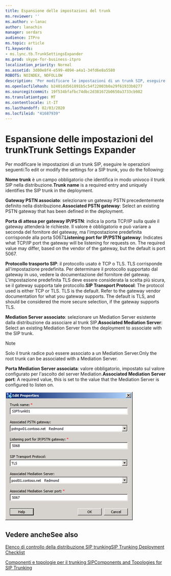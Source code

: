 ```yaml
---
title: Espansione delle impostazioni del trunk
ms.reviewer: ''
ms.author: v-lanac
author: lanachin
manager: serdars
audience: ITPro
ms.topic: article
f1.keywords:
- ms.lync.tb.TrunkSettingsExpander
ms.prod: skype-for-business-itpro
localization_priority: Normal
ms.assetid: 3d00e8f4-e599-4094-a4a1-34fd6e8a5580
ROBOTS: NOINDEX, NOFOLLOW
description: 'Per modificare le impostazioni di un trunk SIP, eseguire le operazioni seguenti:'
ms.openlocfilehash: b2401dd561891b5c54f22003b0a29f61933b0277
ms.sourcegitcommit: 19f534bfafbc74dbc2d381672b0650a3733cb982
ms.translationtype: MT
ms.contentlocale: it-IT
ms.lasthandoff: 02/03/2020
ms.locfileid: "41687939"
---
```

# <a name="trunk-settings-expander"></a><span data-ttu-id="03c8c-103">Espansione delle impostazioni del trunk</span><span class="sxs-lookup"><span data-stu-id="03c8c-103">Trunk Settings Expander</span></span>

<span data-ttu-id="03c8c-104">Per modificare le impostazioni di un trunk SIP, eseguire le operazioni seguenti:</span><span class="sxs-lookup"><span data-stu-id="03c8c-104">To edit or modify the settings for a SIP trunk, you do the following:</span></span>

 <span data-ttu-id="03c8c-105">**Nome trunk** è un campo obbligatorio che identifica in modo univoco il trunk SIP nella distribuzione.</span><span class="sxs-lookup"><span data-stu-id="03c8c-105">**Trunk name** is a required entry and uniquely identifies the SIP trunk in the deployment.</span></span>

 <span data-ttu-id="03c8c-106">**Gateway PSTN associato**: selezionare un gateway PSTN precedentemente definito nella distribuzione.</span><span class="sxs-lookup"><span data-stu-id="03c8c-106">**Associated PSTN gateway**: Select an existing PSTN gateway that has been defined in the deployment.</span></span>

 <span data-ttu-id="03c8c-p101">**Porta di attesa per gateway IP/PSTN**: indica la porta TCP/IP sulla quale il gateway attenderà le richieste. Il valore è obbligatorio e può variare a seconda del fornitore del gateway, ma l'impostazione predefinita corrisponde alla porta 5067.</span><span class="sxs-lookup"><span data-stu-id="03c8c-p101">**Listening port for IP/PSTN gateway**: Indicates what TCP/IP port the gateway will be listening for requests on. The required value may differ, based on the vendor of the gateway, but the default is port 5067.</span></span>

 <span data-ttu-id="03c8c-p102">**Protocollo trasporto SIP**: il protocollo usato è TCP o TLS. TLS corrisponde all'impostazione predefinita. Per determinare il protocollo supportato dal gateway in uso, vedere la documentazione del fornitore del gateway. L'impostazione predefinita TLS deve essere considerata la scelta più sicura, se il gateway supporta tale protocollo.</span><span class="sxs-lookup"><span data-stu-id="03c8c-p102">**SIP Transport Protocol**: The protocol used is either TCP or TLS. TLS is the default. Refer to the gateway vendor documentation for what you gateway supports. The default is TLS, and should be considered the more secure selection, if the gateway supports TLS.</span></span>

 <span data-ttu-id="03c8c-113">**Mediation Server associato**: selezionare un Mediation Server esistente dalla distribuzione da associare al trunk SIP.</span><span class="sxs-lookup"><span data-stu-id="03c8c-113">**Associated Mediation Server**: Select an existing Mediation Server from the deployment to associate with the SIP trunk.</span></span>

> [!NOTE]
> <span data-ttu-id="03c8c-114">Solo il trunk radice può essere associato a un Mediation Server.</span><span class="sxs-lookup"><span data-stu-id="03c8c-114">Only the root trunk can be associated with a Mediation Server.</span></span>

 <span data-ttu-id="03c8c-115">**Porta Mediation Server associata**: valore obbligatorio, impostato sul valore configurato per l'ascolto del server Mediation.</span><span class="sxs-lookup"><span data-stu-id="03c8c-115">**Associated Mediation Server port**: A required value, this is set to the value that the Mediation Server is configured to listen on.</span></span>

![Espansione delle impostazioni del trunk](../../../media/Trunk_Settings_Expander.jpg)

## <a name="see-also"></a><span data-ttu-id="03c8c-117">Vedere anche</span><span class="sxs-lookup"><span data-stu-id="03c8c-117">See also</span></span>

[<span data-ttu-id="03c8c-118">Elenco di controllo della distribuzione SIP trunking</span><span class="sxs-lookup"><span data-stu-id="03c8c-118">SIP Trunking Deployment Checklist</span></span>](https://technet.microsoft.com/library/94f4f03e-19d5-4198-92be-e4076dbb959a.aspx)

[<span data-ttu-id="03c8c-119">Componenti e topologie per il trunking SIP</span><span class="sxs-lookup"><span data-stu-id="03c8c-119">Components and Topologies for SIP Trunking</span></span>](https://technet.microsoft.com/library/8ed9a9d0-517e-4f36-a131-22cdafa257fa.aspx)
